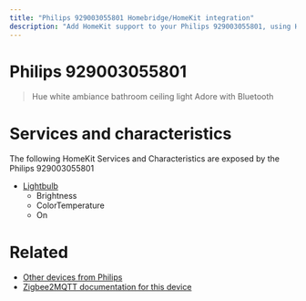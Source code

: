 ```yaml
---
title: "Philips 929003055801 Homebridge/HomeKit integration"
description: "Add HomeKit support to your Philips 929003055801, using Homebridge, Zigbee2MQTT and homebridge-z2m."
---
```

<!---
This file has been GENERATED using src/docgen/docgen.ts
DO NOT EDIT THIS FILE MANUALLY!
-->
# Philips 929003055801
> Hue white ambiance bathroom ceiling light Adore with Bluetooth


# Services and characteristics
The following HomeKit Services and Characteristics are exposed by
the Philips 929003055801

* [Lightbulb](../../light.md)
  * Brightness
  * ColorTemperature
  * On


# Related
* [Other devices from Philips](../index.md#philips)
* [Zigbee2MQTT documentation for this device](https://www.zigbee2mqtt.io/devices/929003055801.html)